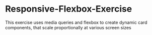 # Responsive-Flexbox-Exercise
This exercise uses media queries and flexbox to create dynamic card components, that scale proportionally at various screen sizes  
